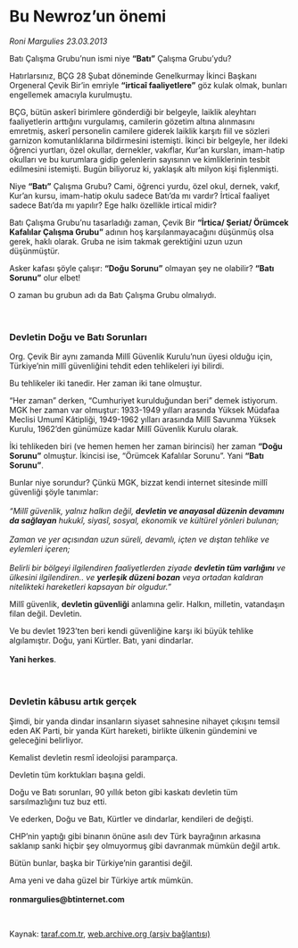 # Bu Newroz’un önemi

*Roni Margulies 23.03.2013*

<div class="yazi"><p>Batı Çalışma Grubu’nun ismi niye <b>“Batı”</b> Çalışma Grubu’ydu?</p>
<p>Hatırlarsınız, BÇG 28 Şubat döneminde Genelkurmay İkinci Başkanı Orgeneral Çevik Bir’in emriyle <b>“irticaî faaliyetlere”</b> göz kulak olmak, bunları engellemek amacıyla kurulmuştu.</p>
<p>BÇG, bütün askerî birimlere gönderdiği bir belgeyle, laiklik aleyhtarı faaliyetlerin arttığını vurgulamış, camilerin gözetim altına alınmasını emretmiş, askerî personelin camilere giderek laiklik karşıtı fiil ve sözleri garnizon komutanlıklarına bildirmesini istemişti. İkinci bir belgeyle, her ildeki öğrenci yurtları, özel okullar, dernekler, vakıflar, Kur’an kursları, imam-hatip okulları ve bu kurumlara gidip gelenlerin sayısının ve kimliklerinin tesbit edilmesini istemişti. Bugün biliyoruz ki, yaklaşık altı milyon kişi fişlenmişti.</p>
<p>Niye <b>“Batı”</b> Çalışma Grubu? Cami, öğrenci yurdu, özel okul, dernek, vakıf, Kur’an kursu, imam-hatip okulu sadece Batı’da mı vardır? İrticaî faaliyet sadece Batı’da mı yapılır? Ege halkı özellikle irticaî midir?</p>
<p>Batı Çalışma Grubu’nu tasarladığı zaman, Çevik Bir <b>“</b><b>İrtica/ Şeriat/ Örümcek Kafalılar </b><b>Çalışma Grubu”</b> adının hoş karşılanmayacağını düşünmüş olsa gerek, haklı olarak. Gruba ne isim takmak gerektiğini uzun uzun düşünmüştür.</p>
<p>Asker kafası şöyle çalışır: <b>“Doğu Sorunu”</b> olmayan şey ne olabilir? <b>“Batı Sorunu”</b> olur elbet!</p>
<p>O zaman bu grubun adı da Batı Çalışma Grubu olmalıydı.<br/><br/><br/></p>
<h3>Devletin Doğu ve Batı Sorunları</h3>
<p>Org. Çevik Bir aynı zamanda Millî Güvenlik Kurulu’nun üyesi olduğu için, Türkiye’nin millî güvenliğini tehdit eden tehlikeleri iyi bilirdi.</p>
<p>Bu tehlikeler iki tanedir. Her zaman iki tane olmuştur.</p>
<p>“Her zaman” derken, “Cumhuriyet kurulduğundan beri” demek istiyorum. MGK her zaman var olmuştur: 1933-1949 yılları arasında Yüksek Müdafaa Meclisi Umumî Kâtipliği, 1949-1962 yılları arasında Millî Savunma Yüksek Kurulu, 1962’den günümüze kadar Millî Güvenlik Kurulu olarak.</p>
<p>İki tehlikeden biri (ve hemen hemen her zaman birincisi) her zaman <b>“Doğu Sorunu”</b> olmuştur. İkincisi ise, “Örümcek Kafalılar Sorunu”. Yani <b>“Batı Sorunu”</b>.</p>
<p>Bunlar niye sorundur? Çünkü MGK, bizzat kendi internet sitesinde millî güvenliği şöyle tanımlar:<br/><br/><i>“Millî güvenlik, yalnız halkın değil, <b>devletin ve anayasal düzenin devamını da sağlayan</b> hukukî, siyasî, sosyal, ekonomik ve kültürel yönleri bulunan;<br/><br/></i><i>Zaman ve yer açısından uzun süreli, devamlı, içten ve dıştan tehlike ve eylemleri içeren;<br/><br/></i><i>Belirli bir bölgeyi ilgilendiren faaliyetlerden ziyade <b>devletin tüm varlığını</b> ve ülkesini ilgilendiren.. ve <b>yerleşik düzeni bozan</b> veya ortadan kaldıran nitelikteki hareketleri kapsayan bir olgudur.”</i></p>
<p>Millî güvenlik, <b>devletin güvenliği</b> anlamına gelir. Halkın, milletin, vatandaşın filan değil. Devletin.</p>
<p>Ve bu devlet 1923’ten beri kendi güvenliğine karşı iki büyük tehlike algılamıştır. Doğu, yani Kürtler. Batı, yani dindarlar.<br/><br/><b>Yani herkes</b>.<br/><br/><br/></p>
<h3>Devletin kâbusu artık gerçek</h3>
<p>Şimdi, bir yanda dindar insanların siyaset sahnesine nihayet çıkışını temsil eden AK Parti, bir yanda Kürt hareketi, birlikte ülkenin gündemini ve geleceğini belirliyor.</p>
<p>Kemalist devletin resmî ideolojisi paramparça.</p>
<p>Devletin tüm korktukları başına geldi.</p>
<p>Doğu ve Batı sorunları, 90 yıllık beton gibi kaskatı devletin tüm sarsılmazlığını tuz buz etti.</p>
<p>Ve ederken, Doğu ve Batı, Kürtler ve dindarlar, kendileri de değişti.</p>
<p>CHP’nin yaptığı gibi binanın önüne asılı dev Türk bayrağının arkasına saklanıp sanki hiçbir şey olmuyormuş gibi davranmak mümkün değil artık.</p>
<p>Bütün bunlar, başka bir Türkiye’nin garantisi değil.</p>
<p>Ama yeni ve daha güzel bir Türkiye artık mümkün.<br/><br/><b>ronmargulies@btinternet.com</b></p>
<p> </p>
</div>

Kaynak: [taraf.com.tr](http://www.taraf.com.tr/roni-margulies/makale-bu-newroz-un-onemi.htm), [web.archive.org (arşiv bağlantısı)](http://web.archive.org/web/20131107153602/http://www.taraf.com.tr/roni-margulies/makale-bu-newroz-un-onemi.htm)
